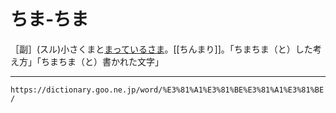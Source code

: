 # ちま‐ちま

［副］(スル)小さくまと[まっているさま](まとまる（纏まる）)。[[ちんまり]]。「ちまちま（と）した考え方」「ちまちま（と）書かれた文字」

---
`https://dictionary.goo.ne.jp/word/%E3%81%A1%E3%81%BE%E3%81%A1%E3%81%BE/`
